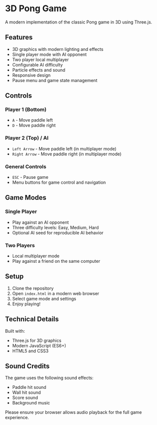 # 3D Pong Game

A modern implementation of the classic Pong game in 3D using Three.js.

## Features

- 3D graphics with modern lighting and effects
- Single player mode with AI opponent
- Two player local multiplayer
- Configurable AI difficulty
- Particle effects and sound
- Responsive design
- Pause menu and game state management

## Controls

### Player 1 (Bottom)
- `A` - Move paddle left
- `D` - Move paddle right

### Player 2 (Top) / AI
- `Left Arrow` - Move paddle left (in multiplayer mode)
- `Right Arrow` - Move paddle right (in multiplayer mode)

### General Controls
- `ESC` - Pause game
- Menu buttons for game control and navigation

## Game Modes

### Single Player
- Play against an AI opponent
- Three difficulty levels: Easy, Medium, Hard
- Optional AI seed for reproducible AI behavior

### Two Players
- Local multiplayer mode
- Play against a friend on the same computer

## Setup

1. Clone the repository
2. Open `index.html` in a modern web browser
3. Select game mode and settings
4. Enjoy playing!

## Technical Details

Built with:
- Three.js for 3D graphics
- Modern JavaScript (ES6+)
- HTML5 and CSS3

## Sound Credits

The game uses the following sound effects:
- Paddle hit sound
- Wall hit sound
- Score sound
- Background music

Please ensure your browser allows audio playback for the full game experience. 